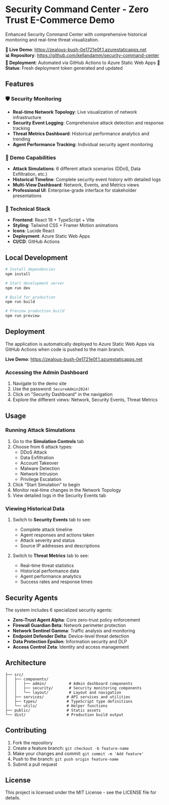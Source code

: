 # Security Command Center - Zero Trust E-Commerce Demo

Enhanced Security Command Center with comprehensive historical monitoring and real-time threat visualization.

**🚀 Live Demo**: https://zealous-bush-0e1721e0f.1.azurestaticapps.net  
**📊 Repository**: https://github.com/kellandamm/security-command-center  
**🔄 Deployment**: Automated via GitHub Actions to Azure Static Web Apps
**🔧 Status**: Fresh deployment token generated and updated

## Features

### 🛡️ Security Monitoring
- **Real-time Network Topology**: Live visualization of network infrastructure
- **Security Event Logging**: Comprehensive attack detection and response tracking
- **Threat Metrics Dashboard**: Historical performance analytics and trending
- **Agent Performance Tracking**: Individual security agent monitoring

### 🎯 Demo Capabilities
- **Attack Simulations**: 6 different attack scenarios (DDoS, Data Exfiltration, etc.)
- **Historical Timeline**: Complete security event history with detailed logs
- **Multi-View Dashboard**: Network, Events, and Metrics views
- **Professional UI**: Enterprise-grade interface for stakeholder presentations

### 🔧 Technical Stack
- **Frontend**: React 18 + TypeScript + Vite
- **Styling**: Tailwind CSS + Framer Motion animations
- **Icons**: Lucide React
- **Deployment**: Azure Static Web Apps
- **CI/CD**: GitHub Actions

## Local Development

```bash
# Install dependencies
npm install

# Start development server
npm run dev

# Build for production
npm run build

# Preview production build
npm run preview
```

## Deployment

The application is automatically deployed to Azure Static Web Apps via GitHub Actions when code is pushed to the main branch.

**Live Demo**: https://zealous-bush-0e1721e0f.1.azurestaticapps.net

### Accessing the Admin Dashboard

1. Navigate to the demo site
2. Use the password: `SecureAdmin2024!`
3. Click on "Security Dashboard" in the navigation
4. Explore the different views: Network, Security Events, Threat Metrics

## Usage

### Running Attack Simulations

1. Go to the **Simulation Controls** tab
2. Choose from 6 attack types:
   - DDoS Attack
   - Data Exfiltration  
   - Account Takeover
   - Malware Detection
   - Network Intrusion
   - Privilege Escalation
3. Click "Start Simulation" to begin
4. Monitor real-time changes in the Network Topology
5. View detailed logs in the Security Events tab

### Viewing Historical Data

1. Switch to **Security Events** tab to see:
   - Complete attack timeline
   - Agent responses and actions taken
   - Attack severity and status
   - Source IP addresses and descriptions

2. Switch to **Threat Metrics** tab to see:
   - Real-time threat statistics
   - Historical performance data
   - Agent performance analytics
   - Success rates and response times

## Security Agents

The system includes 6 specialized security agents:

- **Zero-Trust Agent Alpha**: Core zero-trust policy enforcement
- **Firewall Guardian Beta**: Network perimeter protection  
- **Network Sentinel Gamma**: Traffic analysis and monitoring
- **Endpoint Defender Delta**: Device-level threat detection
- **Data Protection Epsilon**: Information security and DLP
- **Access Control Zeta**: Identity and access management

## Architecture

```
├── src/
│   ├── components/
│   │   ├── admin/          # Admin dashboard components
│   │   ├── security/       # Security monitoring components
│   │   └── layout/         # Layout and navigation
│   ├── services/          # API services and utilities
│   ├── types/             # TypeScript type definitions
│   └── utils/             # Helper functions
├── public/                # Static assets
└── dist/                  # Production build output
```

## Contributing

1. Fork the repository
2. Create a feature branch: `git checkout -b feature-name`
3. Make your changes and commit: `git commit -m 'Add feature'`
4. Push to the branch: `git push origin feature-name`
5. Submit a pull request

## License

This project is licensed under the MIT License - see the LICENSE file for details.
